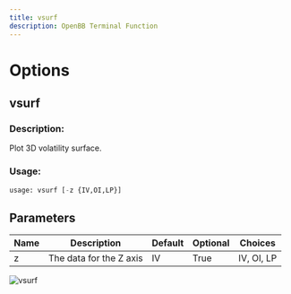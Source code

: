 ```yaml
---
title: vsurf
description: OpenBB Terminal Function
---
```


# Options

## vsurf

### Description: 

Plot 3D volatility surface.

### Usage: 
```python
usage: vsurf [-z {IV,OI,LP}]
```

## Parameters

| Name | Description | Default | Optional | Choices |
| ---- | ----------- | ------- | -------- | ------- |
| z | The data for the Z axis | IV | True | IV, OI, LP |


![vsurf](https://user-images.githubusercontent.com/46355364/154290744-1e427337-1a9a-4b84-a85a-9f07571882ba.png)

